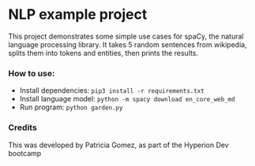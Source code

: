 # NLP example project

This project demonstrates some simple use cases for spaCy, the natural language processing library.
It takes 5 random sentences from wikipedia, splits them into tokens and entities, then prints the results.

### How to use:
* Install dependencies: `pip3 install -r requirements.txt`
* Install language model: `python -m spacy download en_core_web_md`
* Run program: `python garden.py`

### Credits
This was developed by Patricia Gomez, as part of the Hyperion Dev bootcamp

